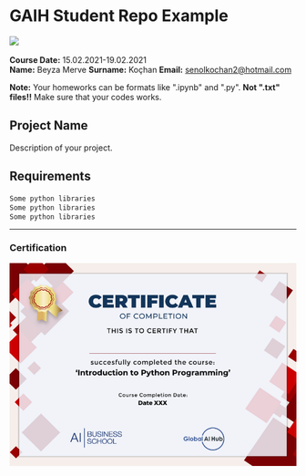 # GAIH Student Repo Example
![](img/logo.png)

**Course Date:** 15.02.2021-19.02.2021  
**Name:** Beyza Merve 
**Surname:** Koçhan
**Email:** senolkochan2@hotmail.com  

**Note:** Your homeworks can be formats like ".ipynb" and ".py". **Not ".txt" files!!** Make sure that your codes works.  

## Project Name
Description of your project.

## Requirements
```
Some python libraries
Some python libraries
Some python libraries
```
---

### Certification
![](img/Py_Certificate1.png)

